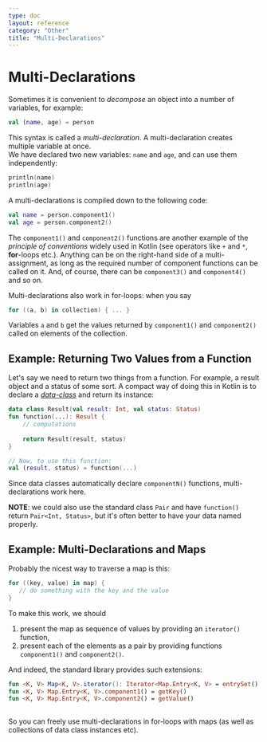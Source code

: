 ```yaml
---
type: doc
layout: reference
category: "Other"
title: "Multi-Declarations"
---
```


# Multi-Declarations

Sometimes it is convenient to _decompose_ an object into a number of variables, for example:

``` kotlin
val (name, age) = person 
```

This syntax is called a _multi-declaration_. A multi-declaration creates multiple variable at once.  
We have declared two new variables: `name` and `age`, and can use them independently:
 
``` kotlin
println(name)
println(age)
```

A multi-declarations is compiled down to the following code:

``` kotlin
val name = person.component1()
val age = person.component2()
```

The `component1()` and `component2()` functions are another example of the _principle of conventions_ widely used in Kotlin 
(see operators like `+` and `*`, **for**-loops etc.). 
Anything can be on the right-hand side of a multi-assignment, as long as the required number of component functions can be called on it. 
And, of course, there can be `component3()` and `component4()` and so on.

Multi-declarations also work in for-loops: when you say

``` kotlin
for ((a, b) in collection) { ... }
```

Variables `a` and `b` get the values returned by `component1()` and `component2()` called on elements of the collection. 

## Example: Returning Two Values from a Function
 
Let's say we need to return two things from a function. For example, a result object and a status of some sort.
A compact way of doing this in Kotlin is to declare a [_data-class_](data-classes.html) and return its instance:
 
``` kotlin
data class Result(val result: Int, val status: Status)
fun function(...): Result {
    // computations
    
    return Result(result, status)
}

// Now, to use this function:
val (result, status) = function(...)
```

Since data classes automatically declare `componentN()` functions, multi-declarations work here.

**NOTE**: we could also use the standard class `Pair` and have `function()` return `Pair<Int, Status>`, 
but it's often better to have your data named properly.  

## Example: Multi-Declarations and Maps

Probably the nicest way to traverse a map is this:

``` kotlin
for ((key, value) in map) {
   // do something with the key and the value
}
```

To make this work, we should 
1. present the map as sequence of values by providing an `iterator()` function,
2. present each of the elements as a pair by providing functions `component1()` and `component2()`.
  
And indeed, the standard library provides such extensions:

``` kotlin
fun <K, V> Map<K, V>.iterator(): Iterator<Map.Entry<K, V> = entrySet().iterator()
fun <K, V> Map.Entry<K, V>.component1() = getKey()
fun <K, V> Map.Entry<K, V>.component2() = getValue()
  
```  
  
So you can freely use multi-declarations in for-loops with maps (as well as collections of data class instances etc).